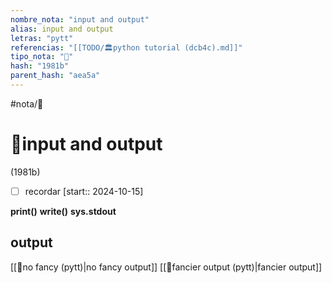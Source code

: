 ```yaml
---
nombre_nota: "input and output"
alias: input and output
letras: "pytt"
referencias: "[[TODO/🏛️python tutorial (dcb4c).md]]"
tipo_nota: "📑"
hash: "1981b"
parent_hash: "aea5a"
---
```


#nota/📑

# 📑input and output
<div class="hash">(1981b)</div>

- [ ] recordar  [start:: 2024-10-15]


__print()__ 
__write()__
__sys.stdout__


## output

[[📑no fancy (pytt)|no fancy output]]
[[📑fancier output (pytt)|fancier output]]
